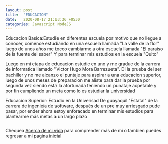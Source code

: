 ```yaml
---
layout: post
title:  "EDUCACION"
date:   2020-08-17 21:03:36 +0530
categories: Javascript NodeJS
---
```

Educacion Basica:Estudie en diferentes escuela por motivo que no llegue a conocer, comence estudiando en una escuela llamada "La valle de la flor" luego de unos años me tocco cambiarme a otra escuela llamada "El paraiso de la fuente del saber" Y para terminar mis estudios en la escuela "Quito"

Luego en mi etapa de educacion estudie en uno y me gradue de la carrera de informatica llamado "Victor Hugo Mora Barrezueta". Di la prueba del ser bachiller y no me alcanzo el puntaje para aspirar a una educacion superior, luego de unos meses de preparacion me aliste para dar la prueba por segunda vez siendo esta la afortunada teniendo un punataje acpetable y por fin cumpliendo un meta como lo es estudiar la universidad 

Educacion Superior: Estudio en la Univerisad De guayaquil "Estatal" de la carrera de ingenieía de software, después de un pre muy arriesgado pude pasar, por ender ahora estoy enforacado en terminar mis estudios para plantearme más metas a un largo plazo 

```
```

Chequea [Acerca de mi vida] para comprender más de mi o tambien puedes regresar a mi [pagina inicial]

[Acerca de mi vida]: https://freddystjr.github.io/PROJ-SO/javascript/nodejs/2020/08/17/welcome-to-jekyll.html
[pagina inicial]:  https://freddystjr.github.io/PROJ-SO/
[jekyll-talk]: https://talk.jekyllrb.com/
